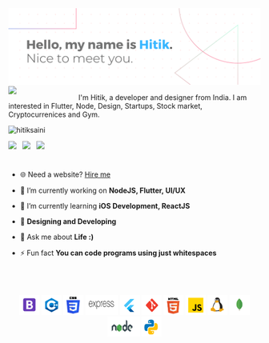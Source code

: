<img src="https://raw.githubusercontent.com/hitiksaini/hitiksaini/master/top_img.png">
<img align="left" src="https://hitiksaini.tech/images/memoji_smile.png" width="140" />
<p align="" widht="300">I'm Hitik, a developer and designer from India. I am interested in Flutter, Node, Design, Startups, Stock market, Cryptocurrenices and Gym.</p>
<p align="left"> <img src="https://komarev.com/ghpvc/?username=hitiksaini" alt="hitiksaini" /> </p>
<a  href="https://www.linkedin.com/in/hitik-saini-042691193/"><img src="https://github.com/hitiksaini/hitiksaini/blob/master/logo/linkedin.png" width="40" /></a> &nbsp; 
<a  href="https://www.instagram.com/hitik_20/"><img src="https://github.com/hitiksaini/hitiksaini/blob/master/logo/instagram.png" width="40" /></a> &nbsp; 
<a  href="https://twitter.com/SainiHitik"><img src="https://github.com/hitiksaini/hitiksaini/blob/master/logo/twitter.png" width="40" /></a>
<h1 align="center"></h1>

- 🌐 Need a website? [Hire me](https://hitiksaini.tech/contact)

- 🔭 I’m currently working on **NodeJS, Flutter, UI/UX**

- 🌱 I’m currently learning **iOS Development, ReactJS**

- 💙 **Designing and Developing**

- 💬 Ask me about **Life :)**

- ⚡ Fun fact **You can code programs using just whitespaces**

<br>
<h1 align="center"></h1>
<p align="center">
  <img src="https://github.com/hitiksaini/hitiksaini/blob/master/icons/bootstrap.png" width="40" height="40"/>
  <img src="https://github.com/hitiksaini/hitiksaini/blob/master/icons/cpp.png" width="40" height="40"/>
  <img src="https://github.com/hitiksaini/hitiksaini/blob/master/icons/css.png" width="40" height="40"/>
  <img src="https://github.com/hitiksaini/hitiksaini/blob/master/icons/express.png" width="65" height="40"/>
  <img src="https://github.com/hitiksaini/hitiksaini/blob/master/icons/flutter.png" width="40" height="40"/>
  <img src="https://github.com/hitiksaini/hitiksaini/blob/master/icons/git.png" width="40" height="40"/>
  <img src="https://github.com/hitiksaini/hitiksaini/blob/master/icons/html.png" width="40" height="40"/>
  <img src="https://github.com/hitiksaini/hitiksaini/blob/master/icons/js.png" width="40" height="40"/>
  <img src="https://github.com/hitiksaini/hitiksaini/blob/master/icons/linux.png" width="40" height="40"/>
  <img src="https://github.com/hitiksaini/hitiksaini/blob/master/icons/mongo.png" width="40" height="40"/>
  <img src="https://github.com/hitiksaini/hitiksaini/blob/master/icons/nodejs.png" width="65" height="40"/>
  <img src="https://github.com/hitiksaini/hitiksaini/blob/master/icons/python.png" width="40" height="40"/>
</p>
